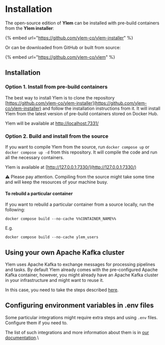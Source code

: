 # Installation

The open-source edition of **Ylem** can be installed with pre-build containers from the **Ylem installer**:

{% embed url="https://github.com/ylem-co/ylem-installer" %}

Or can be downloaded from GitHub or built from source:

{% embed url="https://github.com/ylem-co/ylem" %}

## Installation

### Option 1. Install from pre-build containers

The best way to install Ylem is to clone the repository [https://github.com/ylem-co/ylem-installer](https://github.com/ylem-co/ylem-installer) and follow the installation instructions from it. It will install Ylem from the latest version of pre-build containers stored on Docker Hub.

Ylem will be available at [http://localhost:7331/](http://localhost:7331/)

### Option 2. Build and install from the source

If you want to compile Ylem from the source, run `docker compose up` or `docker compose up -d` from this repository. It will compile the code and run all the necessary containers.

Ylem is available at [http://127.0.0.1:7330/](http://127.0.0.1:7330/)

⚠️ Please pay attention. Compiling from the source might take some time and will keep the resources of your machine busy.

#### **To rebuild a particular container**

If you want to rebuild a particular container from a source locally, run the following:

```
docker compose build --no-cache %%CONTAINER_NAME%%
```

E.g.

```
docker compose build --no-cache ylem_users
```

## Using your own Apache Kafka cluster

Ylem uses Apache Kafka to exchange messages for processing pipelines and tasks. By default Ylem already comes with the pre-configured Apache Kafka container, however, you might already have an Apache Kafka cluster in your infrastructure and might want to reuse it.

In this case, you need to take the steps described [here](https://docs.ylem.co/open-source-edition/usage-of-apache-kafka).

## Configuring environment variables in .env files

Some particular integrations might require extra steps and using `.env` files. Configure them if you need to.

The list of such integrations and more information about them is in [our documentation](https://docs.ylem.co/open-source-edition/configuring-integrations-with-.env-variables).\

